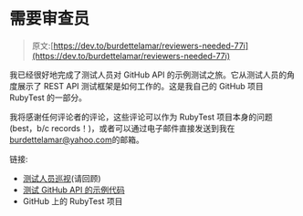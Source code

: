# 需要审查员

> 原文:[https://dev.to/burdettelamar/reviewers-needed-77i](https://dev.to/burdettelamar/reviewers-needed-77i)

我已经很好地完成了测试人员对 GitHub API 的示例测试之旅。它从测试人员的角度展示了 REST API 测试框架是如何工作的。这是我自己的 GitHub 项目 RubyTest 的一部分。

我将感谢任何评论者的评论，这些评论可以作为 RubyTest 项目本身的问题(best，b/c records！)，或者可以通过电子邮件直接发送到我在[burdettelamar@yahoo.com](mailto:burdettelamar@yahoo.com)的邮箱。

链接:

*   [测试人员巡视](https://github.com/BurdetteLamar/RubyTest/blob/master/examples/github_api/TesterTour.md#tester-tour)(请回顾)
*   [测试 GitHub API 的示例代码](https://github.com/BurdetteLamar/RubyTest/tree/master/examples/github_api)
*   GitHub 上的 RubyTest 项目